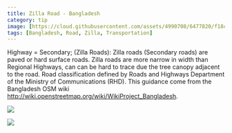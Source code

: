 ```yaml
---
title: Zilla Road - Bangladesh
category: tip
image: [https://cloud.githubusercontent.com/assets/4990708/6477820/f18cd392-c1f5-11e4-9cb6-c2130097457d.PNG, https://cloud.githubusercontent.com/assets/4990708/6477821/f6e5187c-c1f5-11e4-9519-ec1db2902068.PNG]
tags: [Bangladesh, Road, Zilla, Transportation]
---
```


 Highway = Secondary; (Zilla Roads): Zilla roads (Secondary roads) are paved or hard surface roads.  Zilla roads are more narrow in width than Regional Highways, can can be hard to trace due the tree canopy adjacent to the road.  Road classification defined by Roads and Highways Department of the Ministry of Communications (RHD).  This guidance come from the Bangladesh OSM wiki http://wiki.openstreetmap.org/wiki/WikiProject_Bangladesh. 
 
 ![](https://cloud.githubusercontent.com/assets/4990708/6477820/f18cd392-c1f5-11e4-9cb6-c2130097457d.PNG)

 
 ![](https://cloud.githubusercontent.com/assets/4990708/6477821/f6e5187c-c1f5-11e4-9519-ec1db2902068.PNG)
 
